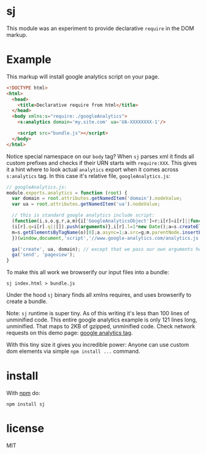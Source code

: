 # sj

This module was an experiment to provide declarative `require` in the DOM markup.

# Example

This markup will install google analytics script on your page.

``` html
<!DOCTYPE html>
<html>
  <head>
    <title>Declarative require from html</title>
  </head>
  <body xmlns:s="require:./googleAnalytics">
    <s:analytics domain='my.site.com' ua='UA-XXXXXXXX-1'/>

    <script src="bundle.js"></script>
  </body>
</html>
```

Notice special namespace on our `body` tag? When `sj` parses xml it finds all
custom prefixes and checks if their URN starts with `require:XXX`. This gives
it a hint where to look actual `analytics` export when it comes across
`s:analytics` tag. In this case it's relative file, `googleAnalytics.js`:

``` js
// googleAnalytics.js:
module.exports.analytics = function (root) {
  var domain = root.attributes.getNamedItem('domain').nodeValue;
  var ua = root.attributes.getNamedItem('ua').nodeValue;

  // this is standard google analytics include script:
  (function(i,s,o,g,r,a,m){i['GoogleAnalyticsObject']=r;i[r]=i[r]||function(){
  (i[r].q=i[r].q||[]).push(arguments)},i[r].l=1*new Date();a=s.createElement(o),
  m=s.getElementsByTagName(o)[0];a.async=1;a.src=g;m.parentNode.insertBefore(a,m)
  })(window,document,'script','//www.google-analytics.com/analytics.js','ga');

  ga('create', ua, domain); // except that we pass our own arguments here
  ga('send', 'pageview');
}
```

To make this all work we browserify our input files into a bundle:

```
sj index.html > bundle.js
```

Under the hood `sj` binary finds all xmlns requires, and uses browserify to
create a bundle.

Note: `sj` runtime is super tiny. As of this writing it's less than 100 lines of
unminified code. This entire google analytics example is only 121 lines long,
unminified. That maps to 2KB of gzipped, unminified code. Check network requests
on this demo page: [google analytics tag](http://anvaka.github.io/sj/demo/googleAnalytics/index.html).

With this tiny size it gives you incredible power: Anyone can use custom dom elements
via simple `npm install ...` command.

# install

With [npm](https://npmjs.org) do:

```
npm install sj
```

# license

MIT
